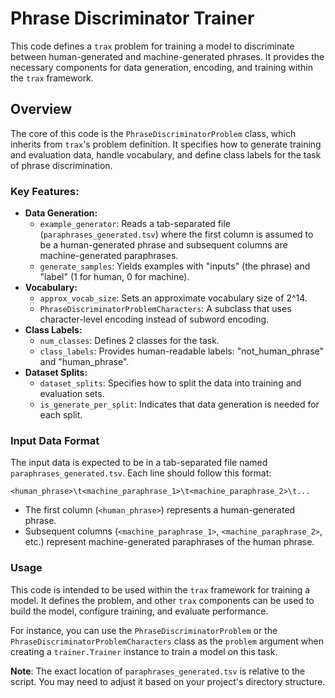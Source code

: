 # Phrase Discriminator Trainer

This code defines a `trax` problem for training a model to discriminate between human-generated and machine-generated phrases. It provides the necessary components for data generation, encoding, and training within the `trax` framework.

## Overview

The core of this code is the `PhraseDiscriminatorProblem` class, which inherits from `trax`'s problem definition. It specifies how to generate training and evaluation data, handle vocabulary, and define class labels for the task of phrase discrimination.

### Key Features:

-   **Data Generation:**
    -   `example_generator`: Reads a tab-separated file (`paraphrases_generated.tsv`) where the first column is assumed to be a human-generated phrase and subsequent columns are machine-generated paraphrases.
    -   `generate_samples`: Yields examples with "inputs" (the phrase) and "label" (1 for human, 0 for machine).
-   **Vocabulary:**
    -   `approx_vocab_size`: Sets an approximate vocabulary size of 2^14.
    -   `PhraseDiscriminatorProblemCharacters`: A subclass that uses character-level encoding instead of subword encoding.
-   **Class Labels:**
    -   `num_classes`: Defines 2 classes for the task.
    -   `class_labels`: Provides human-readable labels: "not_human_phrase" and "human_phrase".
-   **Dataset Splits:**
    -   `dataset_splits`: Specifies how to split the data into training and evaluation sets.
    -   `is_generate_per_split`: Indicates that data generation is needed for each split.

### Input Data Format

The input data is expected to be in a tab-separated file named `paraphrases_generated.tsv`. Each line should follow this format:

```
<human_phrase>\t<machine_paraphrase_1>\t<machine_paraphrase_2>\t...
```

-   The first column (`<human_phrase>`) represents a human-generated phrase.
-   Subsequent columns (`<machine_paraphrase_1>`, `<machine_paraphrase_2>`, etc.) represent machine-generated paraphrases of the human phrase.

### Usage

This code is intended to be used within the `trax` framework for training a model. It defines the problem, and other `trax` components can be used to build the model, configure training, and evaluate performance.

For instance, you can use the `PhraseDiscriminatorProblem` or the `PhraseDiscriminatorProblemCharacters` class as the `problem` argument when creating a `trainer.Trainer` instance to train a model on this task.

**Note**: The exact location of `paraphrases_generated.tsv` is relative to the script. You may need to adjust it based on your project's directory structure.
